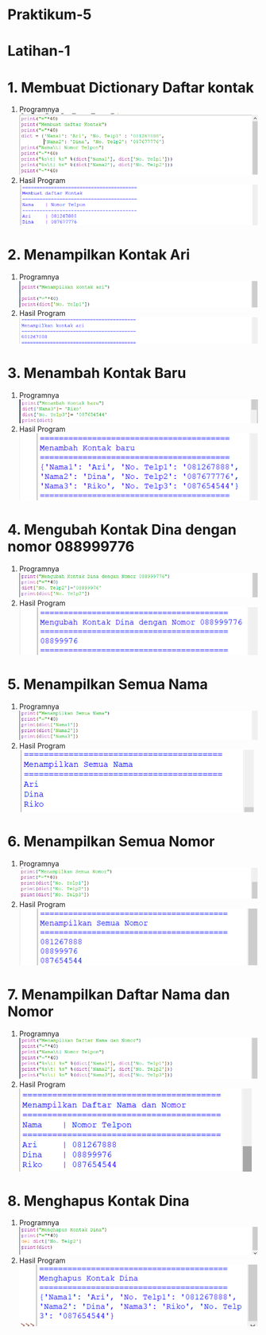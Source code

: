 # Praktikum-5
# Latihan-1
# 1. Membuat Dictionary Daftar kontak
1. Programnya
![Gambar](Screenshot/latpy/ss1.png)
2. Hasil Program
![Gambar](Screenshot/latpy/ss11.png)
# 2. Menampilkan Kontak Ari
1. Programnya
![Gambar](Screenshot/latpy/ss2.png)
2. Hasil Program
![Gambar](Screenshot/latpy/ss22.png)
# 3. Menambah Kontak Baru
1. Programnya
![Gambar](Screenshot/latpy/ss3.png)
2. Hasil Program
![Gambar](Screenshot/latpy/ss33.png)
# 4. Mengubah Kontak Dina dengan nomor 088999776
1. Programnya
![Gambar](Screenshot/latpy/ss4.png)
2. Hasil Program
![Gambar](Screenshot/latpy/ss44.png)
# 5. Menampilkan Semua Nama
1. Programnya
![Gambar](Screenshot/latpy/ss5.png)
2. Hasil Program
![Gambar](Screenshot/latpy/ss55.png)
# 6. Menampilkan Semua Nomor
1. Programnya
![Gambar](Screenshot/latpy/ss6.png)
2. Hasil Program
![Gambar](Screenshot/latpy/ss66.png)
# 7. Menampilkan Daftar Nama dan Nomor
1. Programnya
![Gambar](Screenshot/latpy/ss7.png)
2. Hasil Program
![Gambar](Screenshot/latpy/ss77.png)
# 8. Menghapus Kontak Dina
1. Programnya
![Gambar](Screenshot/latpy/ss8.png)
2. Hasil Program
![Gambar](Screenshot/latpy/ss88.png)

